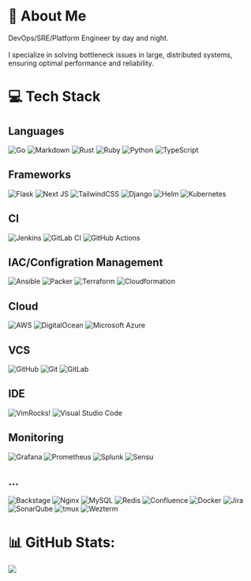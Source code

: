 # 💫 About Me

DevOps/SRE/Platform Engineer by day and night.<br><br>I specialize in solving bottleneck issues in large, distributed systems, ensuring optimal performance and reliability.



# 💻 Tech Stack
## Languages

![Go](https://img.shields.io/badge/go-%2300ADD8.svg?style=for-the-badge&logo=go&logoColor=white) ![Markdown](https://img.shields.io/badge/markdown-%23000000.svg?style=for-the-badge&logo=markdown&logoColor=white) ![Rust](https://img.shields.io/badge/rust-%23000000.svg?style=for-the-badge&logo=rust&logoColor=white) ![Ruby](https://img.shields.io/badge/ruby-%23CC342D.svg?style=for-the-badge&logo=ruby&logoColor=white) ![Python](https://img.shields.io/badge/python-3670A0?style=for-the-badge&logo=python&logoColor=ffdd54) ![TypeScript](https://img.shields.io/badge/typescript-%23007ACC.svg?style=for-the-badge&logo=typescript&logoColor=white)

## Frameworks
![Flask](https://img.shields.io/badge/flask-%23000.svg?style=for-the-badge&logo=flask&logoColor=white) ![Next JS](https://img.shields.io/badge/Next-black?style=for-the-badge&logo=next.js&logoColor=white) ![TailwindCSS](https://img.shields.io/badge/tailwindcss-%2338B2AC.svg?style=for-the-badge&logo=tailwind-css&logoColor=white) ![Django](https://img.shields.io/badge/Django-%23092E20.svg?style=for-the-badge&logo=django&logoColor=white) ![Helm](https://img.shields.io/badge/Helm-0F1689?style=for-the-badge&logo=helm&logoColor=fff) ![Kubernetes](https://img.shields.io/badge/Kubernetes-326CE5?style=for-the-badge&logo=kubernetes&logoColor=fff)

## CI 
![Jenkins](https://img.shields.io/badge/jenkins-%232C5263.svg?style=for-the-badge&logo=jenkins&logoColor=white) ![GitLab CI](https://img.shields.io/badge/gitlab%20CI-%23181717.svg?style=for-the-badge&logo=gitlab&logoColor=white) ![GitHub Actions](https://img.shields.io/badge/github%20actions-%232671E5.svg?style=for-the-badge&logo=githubactions&logoColor=white)

## IAC/Configration Management
![Ansible](https://img.shields.io/badge/ansible-%231A1918.svg?style=for-the-badge&logo=ansible&logoColor=white) ![Packer](https://img.shields.io/badge/packer-%23E7EEF0.svg?style=for-the-badge&logo=packer&logoColor=%2302A8EF) ![Terraform](https://img.shields.io/badge/terraform-%235835CC.svg?style=for-the-badge&logo=terraform&logoColor=white) ![Cloudformation](https://img.shields.io/badge/Cloudformation-%23FF9900?style=for-the-badge)

## Cloud
![AWS](https://img.shields.io/badge/AWS-%23FF9900.svg?style=for-the-badge&logo=amazon-aws&logoColor=white) ![DigitalOcean](https://img.shields.io/badge/DigitalOcean-%230167ff.svg?style=for-the-badge&logo=digitalOcean&logoColor=white) ![Microsoft Azure](https://custom-icon-badges.demolab.com/badge/Microsoft%20Azure-0089D6?style=for-the-badge&logo=msazure&logoColor=white)

## VCS
![GitHub](https://img.shields.io/badge/github-%23121011.svg?style=for-the-badge&logo=github&logoColor=white) ![Git](https://img.shields.io/badge/git-%23F05033.svg?style=for-the-badge&logo=git&logoColor=white) ![GitLab](https://img.shields.io/badge/gitlab-%23181717.svg?style=for-the-badge&logo=gitlab&logoColor=white)

## IDE
![Vim](https://img.shields.io/badge/Vim-%2311AB00.svg?style=for-the-badge&logo=vim&logoColor=white)Rocks! ![Visual Studio Code](https://custom-icon-badges.demolab.com/badge/Visual%20Studio%20Code-0078d7.svg?style=for-the-badge&logo=vsc&logoColor=white)

## Monitoring
![Grafana](https://img.shields.io/badge/grafana-%23F46800.svg?style=for-the-badge&logo=grafana&logoColor=white) ![Prometheus](https://img.shields.io/badge/Prometheus-E6522C?style=for-the-badge&logo=Prometheus&logoColor=white) ![Splunk](https://img.shields.io/badge/splunk-%23000000.svg?style=for-the-badge&logo=splunk&logoColor=white) ![Sensu](https://img.shields.io/badge/Sensu-89C967?style=for-the-badge&logo=sensu&logoColor=fff)

## ...
![Backstage](https://img.shields.io/badge/Backstage-%23DD0031.svg?style=for-the-badge) ![Nginx](https://img.shields.io/badge/nginx-%23009639.svg?style=for-the-badge&logo=nginx&logoColor=white) ![MySQL](https://img.shields.io/badge/mysql-4479A1.svg?style=for-the-badge&logo=mysql&logoColor=white) ![Redis](https://img.shields.io/badge/redis-%23DD0031.svg?style=for-the-badge&logo=redis&logoColor=white) ![Confluence](https://img.shields.io/badge/confluence-%23172BF4.svg?style=for-the-badge&logo=confluence&logoColor=white) ![Docker](https://img.shields.io/badge/docker-%230db7ed.svg?style=for-the-badge&logo=docker&logoColor=white)  ![Jira](https://img.shields.io/badge/jira-%230A0FFF.svg?style=for-the-badge&logo=jira&logoColor=white)  ![SonarQube](https://img.shields.io/badge/SonarQube-black?style=for-the-badge&logo=sonarqube&logoColor=4E9BCD)  ![tmux](https://img.shields.io/badge/tmux-1BB91F?style=for-the-badge&logo=tmux&logoColor=fff) ![Wezterm](https://img.shields.io/badge/Wezterm-4E49EE?style=for-the-badge&logo=wezterm&logoColor=fff)


# 📊 GitHub Stats:
<!-- ![](https://github-readme-streak-stats.herokuapp.com/?user=ecsumed&theme=dark&hide_border=false)<br/> -->
![](https://github-readme-stats.vercel.app/api/top-langs/?username=ecsumed&theme=dark&hide_border=false&include_all_commits=false&count_private=true&layout=compact)


<!--
![](https://github-readme-stats.vercel.app/api?username=ecsumed&theme=dark&hide_border=false&include_all_commits=false&count_private=true)<br/>
## 🏆 GitHub Trophies
![](https://github-profile-trophy.vercel.app/?username=ecsumed&theme=nord&no-frame=true&no-bg=false&margin-w=4)

### 🔝 Top Contributed Repo
![](https://github-contributor-stats.vercel.app/api?username=ecsumed&limit=5&theme=dark&combine_all_yearly_contributions=true)

---
[![](https://visitcount.itsvg.in/api?id=ecsumed&icon=0&color=0)](https://visitcount.itsvg.in)

 Credit for this page generation: ( https://gprm.itsvg.in ) -->